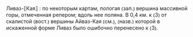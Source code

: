 ---
---

Ливаз-⟦Кая⟧
: по некоторым картам, пологая ⦅зап.⦆ вершина массивной горы, отмеченная репером; вдоль нее поляна. В 0,4 км. к ⦅З⦆ от скалистой ⦅вост.⦆ вершины Айваз-Кая ⦅см.⦆, ⦅назв.⦆ которой в искаженной форме Ливаз было ошибочно перенесено к ⦅З⦆.
